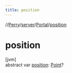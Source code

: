 ```yaml
---
title: position
---
```

//[Perry](../../../index.html)/[server](../index.html)/[Portal](index.html)/[position](position.html)



# position



[jvm]\
abstract var [position](position.html): [Point](https://docs.oracle.com/javase/8/docs/api/java/awt/Point.html)?




